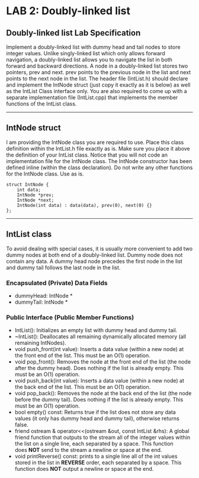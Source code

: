 # LAB 2: Doubly-linked list

## Doubly-linked list Lab Specification

Implement a doubly-linked list with dummy head and tail nodes to store integer values. Unlike singly-linked list which only allows forward navigation, a doubly-linked list allows you to navigate the list in both forward and backward directions. A node in a doubly-linked list stores two pointers, prev and next. prev points to the previous node in the list and next points to the next node in the list. The header file (IntList.h) should declare and implement the IntNode struct (just copy it exactly as it is below) as well as the IntList Class interface only. You are also required to come up with a separate implementation file (IntList.cpp) that implements the member functions of the IntList class.

---

## IntNode struct

I am providing the IntNode class you are required to use. Place this class definition within the IntList.h file exactly as is. Make sure you place it above the definition of your IntList class. Notice that you will not code an implementation file for the IntNode class. The IntNode constructor has been defined inline (within the class declaration). Do not write any other functions for the IntNode class. Use as is.

```
struct IntNode {
    int data;
    IntNode *prev;
    IntNode *next;
    IntNode(int data) : data(data), prev(0), next(0) {}
};

```

---

## IntList class

To avoid dealing with special cases, it is usually more convenient to add two dummy nodes at both end of a doubly-linked list. Dummy node does not contain any data. A dummy head node precedes the first node in the list and dummy tail follows the last node in the list.

### Encapsulated (Private) Data Fields

- dummyHead: IntNode *
- dummyTail: IntNode *

### Public Interface (Public Member Functions)

- IntList(): Initializes an empty list with dummy head and dummy tail.
- ~IntList(): Deallocates all remaining dynamically allocated memory (all remaining IntNodes).
- void push_front(int value): Inserts a data value (within a new node) at the front end of the list. This must be an O(1) operation.
- void pop_front(): Removes the node at the front end of the list (the node after the dummy head). Does nothing if the list is already empty. This must be an O(1) operation.
- void push_back(int value): Inserts a data value (within a new node) at the back end of the list. This must be an O(1) operation.
- void pop_back(): Removes the node at the back end of the list (the node before the dummy tail). Does nothing if the list is already empty. This must be an O(1) operation.
- bool empty() const: Returns true if the list does not store any data values (it only has dummy head and dummy tail), otherwise returns false.
- friend ostream & operator<<(ostream &out, const IntList &rhs): A global friend function that outputs to the stream all of the integer values within the list on a single line, each separated by a space. This function does **NOT** send to the stream a newline or space at the end.
- void printReverse() const: prints to a single line all of the int values stored in the list in **REVERSE** order, each separated by a space. This function does **NOT** output a newline or space at the end.
